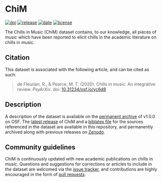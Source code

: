 # ChiM

[![doi](https://zenodo.org/badge/DOI/10.5281/zenodo.3888849.svg)](https://doi.org/10.5281/zenodo.3888849)
[![release](https://img.shields.io/github/v/release/remidefleurian/chim)](https://github.com/remidefleurian/chim/releases)
[![date](https://img.shields.io/github/release-date/remidefleurian/chim)](https://github.com/remidefleurian/chim/releases)
[![license](https://img.shields.io/github/license/remidefleurian/chim)](https://github.com/remidefleurian/chim/blob/master/LICENSE)

The Chills in Music (ChiM) dataset contains, to our knowledge, all pieces of music which have been reported to elicit chills in the academic literature on chills in music. 

## Citation

This dataset is associated with the following article, and can be cited as such:

> de Fleurian, R., & Pearce, M. T. (2020). Chills in music: An integrative review. *PsyArXiv*. doi: [10.31234/osf.io/yc6d8](https://doi.org/10.31234/osf.io/yc6d8)

## Description

A description of the dataset is available on the [permanent archive](https://doi.org/10.17605/osf.io/uyg7m) of v1.0.0 on OSF. The [latest release](https://github.com/remidefleurian/chim/blob/master/chim.csv) of ChiM and a [biblatex file](https://github.com/remidefleurian/chim/blob/master/chim.bib) for the sources referenced in the dataset are available in this repository, and permanently archived along with previous releases on [Zenodo](https://doi.org/10.5281/zenodo.3888849).

## Community guidelines

ChiM is continuously updated with new academic publications on chills in music. Questions and suggestions for corrections or articles to include in the dataset are welcomed via the [issue tracker](https://github.com/remidefleurian/chim/issues), and contributions are highly encouraged in the form of [pull requests](https://github.com/remidefleurian/chim/pulls).